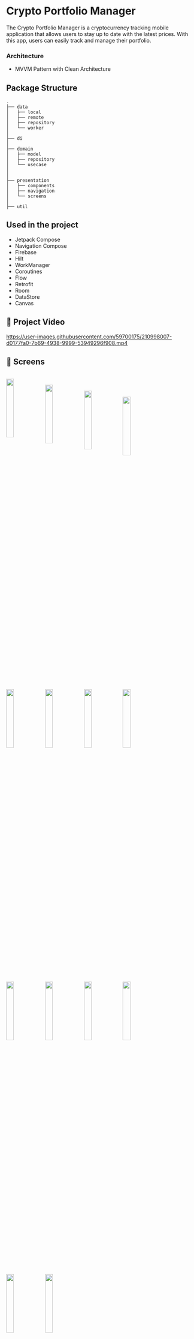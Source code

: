 # Crypto Portfolio Manager

The Crypto Portfolio Manager is a cryptocurrency tracking mobile application that allows users to stay up to date with the latest prices. With this app, users can easily track and manage their portfolio.


### Architecture

- MVVM Pattern with Clean Architecture
 

## Package Structure

    .
    ├── data  
    │   ├── local           
    │   ├── remote  
    │   ├── repository
    │   └── worker
    │   
    ├── di                       
    │  
    ├── domain
    │   ├── model           
    │   ├── repository            
    │   └── usecase    
    │
    │
    ├── presentation                   
    │   ├── components           
    │   ├── navigation            
    │   └── screens 
    │
    ├── util  

    
   
## Used in the project

- Jetpack Compose
- Navigation Compose
- Firebase
- Hilt
- WorkManager
- Coroutines
- Flow
- Retrofit
- Room
- DataStore
- Canvas

## 📸 Project Video


https://user-images.githubusercontent.com/59700175/210998007-d0177fa0-7b69-4938-9999-53949296f908.mp4



## 📸 Screens

 <pre>
 
  <img align="left" src="https://user-images.githubusercontent.com/59700175/206462085-d53c2ce6-9783-4110-b705-3dbf00350096.png" width="20%">
  <img align="left" src="https://user-images.githubusercontent.com/59700175/206462174-894d6557-eff2-4fb8-bd7f-3dd23462307c.png" width="20%">
  <img align="left" src="https://user-images.githubusercontent.com/59700175/206462636-7a6f30ae-5085-46f8-93ef-bcbfff615c71.png" width="20%">
  <img align="left" src="https://user-images.githubusercontent.com/59700175/206463132-d148a4ee-d035-4753-aa37-4d916d862646.png" width="20%">
  <img align="left" src="https://user-images.githubusercontent.com/59700175/206459913-942c7040-3202-4296-ad9e-e8ff86799585.png" width="20%">
  <img align="left" src="https://user-images.githubusercontent.com/59700175/206463455-588a80da-df5f-4a89-b3f9-b6605819a99a.png" width="20%">
  <img align="left" src="https://user-images.githubusercontent.com/59700175/206464055-29648fd7-f584-4b71-a1f7-c751ee483401.png" width="20%">
  <img align="left" src="https://user-images.githubusercontent.com/59700175/206464287-d12f0d63-86be-422a-9885-7f3c85c15443.png" width="20%">
  <img align="left" src="https://user-images.githubusercontent.com/59700175/206464607-20a2cc77-1536-4d43-b105-05eca40166f3.png" width="20%">
  <img align="left" src="https://user-images.githubusercontent.com/59700175/206464767-c86a8e11-6d48-47d4-a8fb-7af62093daa9.png" width="20%">
  <img align="left" src="https://user-images.githubusercontent.com/59700175/206464954-4c673083-c95d-412e-9bbc-35af72a88f55.png" width="20%">
  <img align="left" src="https://user-images.githubusercontent.com/59700175/206465088-9c929c23-26c0-4c92-9846-ecc392181e76.png" width="20%">
  <img align="left" src="https://user-images.githubusercontent.com/59700175/206465323-6ed96101-18cf-47a2-9fd2-e3f6cdf13cbe.png" width="20%">
  <img align="left" src="https://user-images.githubusercontent.com/59700175/206466570-a58f6285-3680-442f-8b08-636254505994.png" width="20%">

</pre>

## License

```

Copyright [2022] [Kürşat Kumsuz]

Licensed under the Apache License, Version 2.0 (the "License"); you may not use this file except in 
compliance with the License. You may obtain a copy of the License at

   http://www.apache.org/licenses/LICENSE-2.0
   
Unless required by applicable law or agreed to in writing, software distributed under the License is 
distributed on an "AS IS" BASIS, WITHOUT WARRANTIES OR CONDITIONS OF ANY KIND, either express or implied. 
See the License for the specific language governing permissions and limitations under the License.

```

